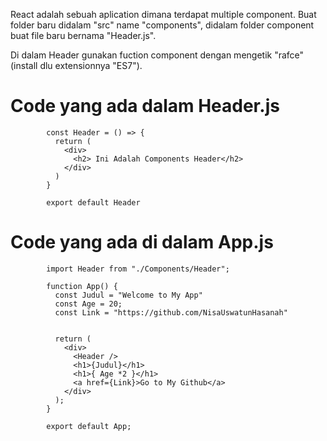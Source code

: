React adalah sebuah aplication dimana terdapat multiple component.
Buat folder baru didalam "src" name "components", didalam folder component buat file baru bernama "Header.js".

Di dalam Header gunakan fuction component dengan mengetik "rafce" (install dlu extensionnya "ES7"). 

# Code yang ada dalam Header.js

            const Header = () => {
              return (
                <div>
                  <h2> Ini Adalah Components Header</h2>
                </div>
              )
            }

            export default Header

# Code yang ada di dalam App.js

            import Header from "./Components/Header";

            function App() {
              const Judul = "Welcome to My App"
              const Age = 20;
              const Link = "https://github.com/NisaUswatunHasanah"


              return (
                <div>
                  <Header />
                  <h1>{Judul}</h1>
                  <h1>{ Age *2 }</h1>
                  <a href={Link}>Go to My Github</a>
                </div>
              );
            }

            export default App;






